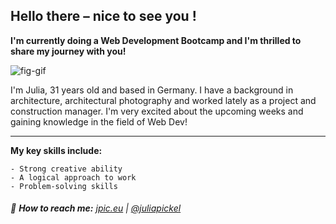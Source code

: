 ## Hello there – nice to see you !

**I'm currently doing a Web Development Bootcamp and I'm thrilled to share my journey with you!**

![fig-gif](https://github.com/Julia-Pickel/Julia-Pickel/assets/145296722/558a444d-3dc0-4f91-8e41-7c4afd5fea08) 

I'm Julia, 31 years old and based in Germany. I have a background in architecture, architectural photography and worked lately as a project and construction manager. I'm very excited about the upcoming weeks and gaining knowledge in the field of Web Dev!

___
**My key skills include:**
```
- Strong creative ability
- A logical approach to work
- Problem-solving skills
```

###### 🔗 **How to reach me:** [jpic.eu](https://jpic.eu/) | [@juliapickel](https://de.linkedin.com/in/julia-pickel-188937231)
